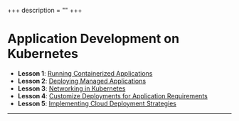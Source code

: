 +++
description = ""
+++

# Application Development on Kubernetes

- **Lesson 1**: [Running Containerized Applications](../lesson-1)
- **Lesson 2**: [Deploying Managed Applications](../lesson-2)
- **Lesson 3**: [Networking in Kubernetes](../lesson-3)
- **Lesson 4**: [Customize Deployments for Application Requirements](../lesson-4)
- **Lesson 5**: [Implementing Cloud Deployment Strategies](../lesson-5)

--------------------------------------------------------------------------------
